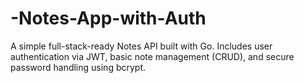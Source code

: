 # -Notes-App-with-Auth
A simple full-stack-ready Notes API built with Go. Includes user authentication via JWT, basic note management (CRUD), and secure password handling using bcrypt.
